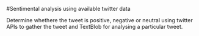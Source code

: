 #Sentimental analysis using available twitter data

Determine whethere the tweet is positive, negative or neutral using twitter APIs to gather the tweet and TextBlob for analysing a particular tweet.
